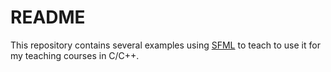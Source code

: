 # README

This repository contains several examples using [SFML](https://www.sfml-dev.org/) to teach to use it for 
my teaching courses in C/C++.
